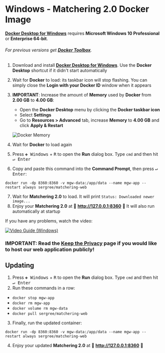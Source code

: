 # Windows - Matchering 2.0 Docker Image

**[Docker Desktop for Windows]** requires **Microsoft Windows 10 Professional** or **Enterprise 64-bit**. 

###### For previous versions get **[Docker Toolbox]**.

1. Download and install **[Docker Desktop for Windows]**. Use the **Docker Desktop** shortcut if it didn't start automatically
2. Wait for **Docker** to load: its taskbar icon will stop flashing. You can simply close the **Login with your Docker ID** window when it appears
3. **IMPORTANT**: Increase the amount of **Memory** used by **Docker** from **2.00 GB** to **4.00 GB**:

   - Open the **Docker Desktop** menu by clicking the **Docker taskbar icon**
   - Select **Settings**
   - Go to **Resources > Advanced** tab, increase **Memory** to **4.00 GB** and click **Apply & Restart**
   
   ![Docker Memory](https://github.com/sergree/matchering/blob/develop/images/docker-4gb.png)
4. Wait for **Docker** to load again
5. Press <kbd>❖ Windows</kbd> + <kbd>R</kbd> to open the **Run** dialog box. Type `cmd` and then hit <kbd>↵ Enter</kbd>
6. Copy and paste this command into the **Command Prompt**, then press <kbd>↵ Enter</kbd>:
```
docker run -dp 8360:8360 -v mgw-data:/app/data --name mgw-app --restart always sergree/matchering-web
```
7. Wait for **Matchering 2.0** to load. It will print `Status: Downloaded newer image...`
8. Enjoy your **Matchering 2.0** at 🎉 **http://127.0.0.1:8360** 🎉 It will also run automatically at startup

If you have any problems, watch the video:

[![Video Guide (Windows)](http://img.youtube.com/vi/rVv23yXkW9g/0.jpg)](http://www.youtube.com/watch?v=rVv23yXkW9g "Matchering 2.0 - Installation (Windows)")

### IMPORTANT: Read the [Keep the Privacy] page if you would like to host our web application publicly!

## Updating

1. Press <kbd>❖ Windows</kbd> + <kbd>R</kbd> to open the **Run** dialog box. Type `cmd` and then hit <kbd>↵ Enter</kbd>
2. Run these commands in a row:
- `docker stop mgw-app`
- `docker rm mgw-app`
- `docker volume rm mgw-data`
- `docker pull sergree/matchering-web`
3. Finally, run the updated container:
```
docker run -dp 8360:8360 -v mgw-data:/app/data --name mgw-app --restart always sergree/matchering-web
```
4. Enjoy your updated **Matchering 2.0** at 🎉 **http://127.0.0.1:8360** 🎉

[Docker Desktop for Windows]: https://download.docker.com/win/stable/Docker%20Desktop%20Installer.exe
[Docker Toolbox]: https://docs.docker.com/toolbox/overview/
[Keep the Privacy]: https://github.com/sergree/matchering/wiki/Keep-the-Privacy
